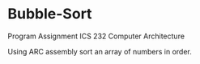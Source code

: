 # Bubble-Sort
Program Assignment
ICS 232 Computer Architecture

Using ARC assembly sort an array of numbers in order.

